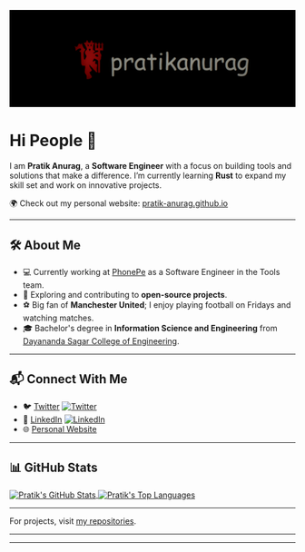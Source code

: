 [![Header](https://github.com/pratik-anurag/pratik-anurag/blob/main/readme_header.png "Header")](https://pratikanurag.github.io/)

# Hi People 👋

I am **Pratik Anurag**, a **Software Engineer** with a focus on building tools and solutions that make a difference. I’m currently learning **Rust** to expand my skill set and work on innovative projects.

🌍 Check out my personal website: [pratik-anurag.github.io](https://pratik-anurag.github.io/)

---

## 🛠️ **About Me**
- 💻 Currently working at [PhonePe](https://www.phonepe.com) as a Software Engineer in the Tools team.
- 🌱 Exploring and contributing to **open-source projects**.
- ⚽ Big fan of **Manchester United**; I enjoy playing football on Fridays and watching matches.
- 🎓 Bachelor's degree in **Information Science and Engineering** from [Dayananda Sagar College of Engineering](https://www.dsce.edu.in/).

---

## 📬 **Connect With Me**
- 🐦 [Twitter](https://twitter.com/pratikanurag067) [![Twitter][1.1]][1]
- 💼 [LinkedIn](https://in.linkedin.com/in/pratik-anurag) [![LinkedIn][2.1]][2]
- 🌐 [Personal Website](https://pratik-anurag.github.io)

---

## 📊 **GitHub Stats**

<a href="https://github.com/pratik-anurag/pratik-anurag">
  <img align="center" src="https://github-readme-stats.vercel.app/api?username=pratik-anurag&show_icons=true&count_private=true&hide_title=true&title_color=000000&text_color=1d1f21&icon_color=2bbc8a&bg_color=ffffff" alt="Pratik's GitHub Stats" />
</a>

<a href="https://github.com/pratik-anurag/pratik-anurag">
  <img align="center" src="https://github-readme-stats.vercel.app/api/top-langs/?username=pratik-anurag&layout=compact&title_color=000000&text_color=1d1f21&icon_color=2bbc8a&bg_color=ffffff" alt="Pratik's Top Languages" />
</a>

---

For projects, visit [my repositories](https://github.com/pratik-anurag?tab=repositories).

---

---

[1.1]: http://i.imgur.com/wWzX9uB.png (Twitter icon without padding)
[2.1]: https://raw.githubusercontent.com/MartinHeinz/MartinHeinz/master/linkedin-3-16.png (LinkedIn icon without padding)

[1]: https://twitter.com/pratikanurag067
[2]: https://in.linkedin.com/in/pratik-anurag
